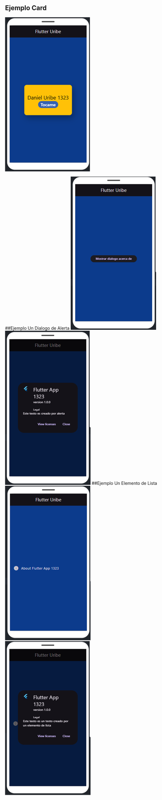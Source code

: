 ## Ejemplo Card
![alt text](card.PNG)

##Ejemplo Un Dialogo de Alerta
![alt text](dialogo.PNG)
![alt text](dialogor.PNG)
##Ejemplo Un Elemento de Lista
![alt text](lista.PNG)
![alt text](listar.PNG)
